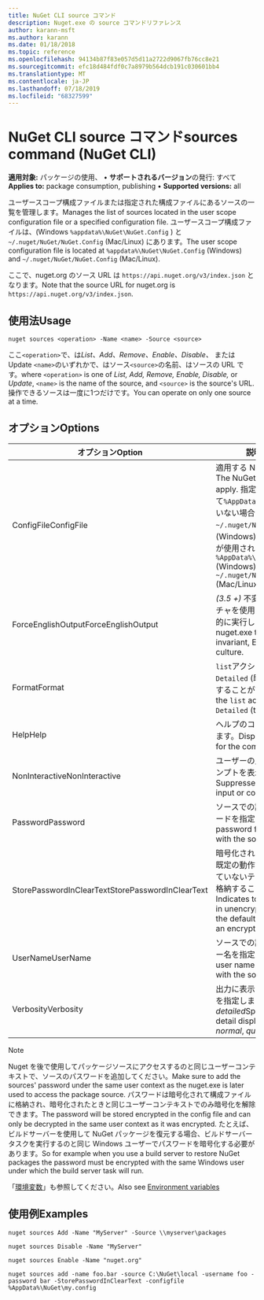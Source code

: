 ```yaml
---
title: NuGet CLI source コマンド
description: Nuget.exe の source コマンドリファレンス
author: karann-msft
ms.author: karann
ms.date: 01/18/2018
ms.topic: reference
ms.openlocfilehash: 94134b87f83e057d5d11a2722d9067fb76cc8e21
ms.sourcegitcommit: efc18d484fdf0c7a8979b564dcb191c030601bb4
ms.translationtype: MT
ms.contentlocale: ja-JP
ms.lasthandoff: 07/18/2019
ms.locfileid: "68327599"
---
```

# <a name="sources-command-nuget-cli"></a><span data-ttu-id="1d6c9-103">NuGet CLI source コマンド</span><span class="sxs-lookup"><span data-stu-id="1d6c9-103">sources command (NuGet CLI)</span></span>

<span data-ttu-id="1d6c9-104">**適用対象:** パッケージの使用、 &bullet; **サポートされるバージョン**の発行: すべて</span><span class="sxs-lookup"><span data-stu-id="1d6c9-104">**Applies to:** package consumption, publishing &bullet; **Supported versions:** all</span></span>

<span data-ttu-id="1d6c9-105">ユーザースコープ構成ファイルまたは指定された構成ファイルにあるソースの一覧を管理します。</span><span class="sxs-lookup"><span data-stu-id="1d6c9-105">Manages the list of sources located in the user scope configuration file or a specified configuration file.</span></span> <span data-ttu-id="1d6c9-106">ユーザースコープ構成ファイルは、(Windows `%appdata%\NuGet\NuGet.Config` ) と`~/.nuget/NuGet/NuGet.Config` (Mac/Linux) にあります。</span><span class="sxs-lookup"><span data-stu-id="1d6c9-106">The user scope configuration file is located at `%appdata%\NuGet\NuGet.Config` (Windows) and `~/.nuget/NuGet/NuGet.Config` (Mac/Linux).</span></span>

<span data-ttu-id="1d6c9-107">ここで、nuget.org のソース URL は `https://api.nuget.org/v3/index.json` となります。</span><span class="sxs-lookup"><span data-stu-id="1d6c9-107">Note that the source URL for nuget.org is `https://api.nuget.org/v3/index.json`.</span></span>

## <a name="usage"></a><span data-ttu-id="1d6c9-108">使用法</span><span class="sxs-lookup"><span data-stu-id="1d6c9-108">Usage</span></span>

```cli
nuget sources <operation> -Name <name> -Source <source>
```

<span data-ttu-id="1d6c9-109">ここ`<operation>`で、は*List、Add、Remove、Enable、Disable、* または Update `<name>`のいずれかで、はソース`<source>`の名前、はソースの URL です。</span><span class="sxs-lookup"><span data-stu-id="1d6c9-109">where `<operation>` is one of *List, Add, Remove, Enable, Disable,* or *Update*, `<name>` is the name of the source, and `<source>` is the source's URL.</span></span> <span data-ttu-id="1d6c9-110">操作できるソースは一度に1つだけです。</span><span class="sxs-lookup"><span data-stu-id="1d6c9-110">You can operate on only one source at a time.</span></span>

## <a name="options"></a><span data-ttu-id="1d6c9-111">オプション</span><span class="sxs-lookup"><span data-stu-id="1d6c9-111">Options</span></span>

| <span data-ttu-id="1d6c9-112">オプション</span><span class="sxs-lookup"><span data-stu-id="1d6c9-112">Option</span></span> | <span data-ttu-id="1d6c9-113">説明</span><span class="sxs-lookup"><span data-stu-id="1d6c9-113">Description</span></span> |
| --- | --- |
| <span data-ttu-id="1d6c9-114">ConfigFile</span><span class="sxs-lookup"><span data-stu-id="1d6c9-114">ConfigFile</span></span> | <span data-ttu-id="1d6c9-115">適用する NuGet 構成ファイル。</span><span class="sxs-lookup"><span data-stu-id="1d6c9-115">The NuGet configuration file to apply.</span></span> <span data-ttu-id="1d6c9-116">指定されて`%AppData%\NuGet\NuGet.Config`いない場合は`~/.nuget/NuGet/NuGet.Config` 、(Windows) または (Mac/Linux) が使用されます。</span><span class="sxs-lookup"><span data-stu-id="1d6c9-116">If not specified, `%AppData%\NuGet\NuGet.Config` (Windows) or `~/.nuget/NuGet/NuGet.Config` (Mac/Linux) is used.</span></span>|
| <span data-ttu-id="1d6c9-117">ForceEnglishOutput</span><span class="sxs-lookup"><span data-stu-id="1d6c9-117">ForceEnglishOutput</span></span> | <span data-ttu-id="1d6c9-118">*(3.5 +)* 不変の英語ベースのカルチャを使用して nuget.exe を強制的に実行します。</span><span class="sxs-lookup"><span data-stu-id="1d6c9-118">*(3.5+)* Forces nuget.exe to run using an invariant, English-based culture.</span></span> |
| <span data-ttu-id="1d6c9-119">Format</span><span class="sxs-lookup"><span data-stu-id="1d6c9-119">Format</span></span> | <span data-ttu-id="1d6c9-120">`list`アクションに適用され、 `Detailed` (既定値) または`Short`にすることができます。</span><span class="sxs-lookup"><span data-stu-id="1d6c9-120">Applies to the `list` action and can be `Detailed` (the default) or `Short`.</span></span> |
| <span data-ttu-id="1d6c9-121">Help</span><span class="sxs-lookup"><span data-stu-id="1d6c9-121">Help</span></span> | <span data-ttu-id="1d6c9-122">ヘルプのコマンドの情報を表示します。</span><span class="sxs-lookup"><span data-stu-id="1d6c9-122">Displays help information for the command.</span></span> |
| <span data-ttu-id="1d6c9-123">NonInteractive</span><span class="sxs-lookup"><span data-stu-id="1d6c9-123">NonInteractive</span></span> | <span data-ttu-id="1d6c9-124">ユーザーの入力または確認のプロンプトを表示しません。</span><span class="sxs-lookup"><span data-stu-id="1d6c9-124">Suppresses prompts for user input or confirmations.</span></span> |
| <span data-ttu-id="1d6c9-125">Password</span><span class="sxs-lookup"><span data-stu-id="1d6c9-125">Password</span></span> | <span data-ttu-id="1d6c9-126">ソースでの認証に使用するパスワードを指定します。</span><span class="sxs-lookup"><span data-stu-id="1d6c9-126">Specifies the password for authenticating with the source.</span></span> |
| <span data-ttu-id="1d6c9-127">StorePasswordInClearText</span><span class="sxs-lookup"><span data-stu-id="1d6c9-127">StorePasswordInClearText</span></span> | <span data-ttu-id="1d6c9-128">暗号化されたフォームを格納する既定の動作ではなく、暗号化されていないテキストにパスワードを格納することを示します。</span><span class="sxs-lookup"><span data-stu-id="1d6c9-128">Indicates to store the password in unencrypted text instead of the default behavior of storing an encrypted form.</span></span> |
| <span data-ttu-id="1d6c9-129">UserName</span><span class="sxs-lookup"><span data-stu-id="1d6c9-129">UserName</span></span> | <span data-ttu-id="1d6c9-130">ソースでの認証に使用するユーザー名を指定します。</span><span class="sxs-lookup"><span data-stu-id="1d6c9-130">Specifies the user name for authenticating with the source.</span></span> |
| <span data-ttu-id="1d6c9-131">Verbosity</span><span class="sxs-lookup"><span data-stu-id="1d6c9-131">Verbosity</span></span> | <span data-ttu-id="1d6c9-132">出力に表示される詳細データの量を指定します:*normal*、*quiet*、*detailed*</span><span class="sxs-lookup"><span data-stu-id="1d6c9-132">Specifies the amount of detail displayed in the output: *normal*, *quiet*, *detailed*.</span></span> |

> [!Note]
> <span data-ttu-id="1d6c9-133">Nuget を後で使用してパッケージソースにアクセスするのと同じユーザーコンテキストで、ソースのパスワードを追加してください。</span><span class="sxs-lookup"><span data-stu-id="1d6c9-133">Make sure to add the sources' password under the same user context as the nuget.exe is later used to access the package source.</span></span> <span data-ttu-id="1d6c9-134">パスワードは暗号化されて構成ファイルに格納され、暗号化されたときと同じユーザーコンテキストでのみ暗号化を解除できます。</span><span class="sxs-lookup"><span data-stu-id="1d6c9-134">The password will be stored encrypted in the config file and can only be decrypted in the same user context as it was encrypted.</span></span> <span data-ttu-id="1d6c9-135">たとえば、ビルドサーバーを使用して NuGet パッケージを復元する場合、ビルドサーバータスクを実行するのと同じ Windows ユーザーでパスワードを暗号化する必要があります。</span><span class="sxs-lookup"><span data-stu-id="1d6c9-135">So for example when you use a build server to restore NuGet packages the password must be encrypted with the same Windows user under which  the build server task will run.</span></span>

<span data-ttu-id="1d6c9-136">「[環境変数](cli-ref-environment-variables.md)」も参照してください。</span><span class="sxs-lookup"><span data-stu-id="1d6c9-136">Also see [Environment variables](cli-ref-environment-variables.md)</span></span>

## <a name="examples"></a><span data-ttu-id="1d6c9-137">使用例</span><span class="sxs-lookup"><span data-stu-id="1d6c9-137">Examples</span></span>

```cli
nuget sources Add -Name "MyServer" -Source \\myserver\packages

nuget sources Disable -Name "MyServer"

nuget sources Enable -Name "nuget.org"

nuget sources add -name foo.bar -source C:\NuGet\local -username foo -password bar -StorePasswordInClearText -configfile %AppData%\NuGet\my.config
```
